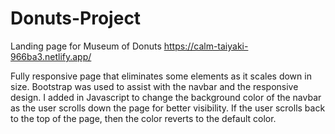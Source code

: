 # Donuts-Project
Landing page for Museum of Donuts
https://calm-taiyaki-966ba3.netlify.app/

Fully responsive page that eliminates some elements as it scales down in size. 
Bootstrap was used to assist with the navbar and the responsive design.
I added in Javascript to change the background color of the navbar as the user scrolls down the page for better visibility. If the user scrolls back to the top of the page, then the color reverts to the default color.
